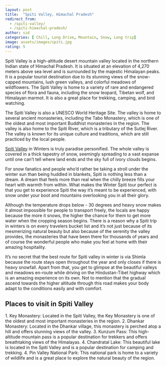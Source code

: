 ```yaml
---
layout: post
title:  "Spiti Valley, Himachal Pradesh"
redirect_from:
  - /spiti-valley/
  - /spiti-himachal-pradesh/
author: sid
categories: [ Chill, Long Drive, Mountain, Snow, Long trip]
image: assets/images/spiti.jpg
rating: 5
---
```

Spiti Valley is a high-altitude desert mountain valley located in the northern Indian state of Himachal Pradesh. It is situated at an elevation of 4,270 meters above sea level and is surrounded by the majestic Himalayan peaks. It is a popular tourist destination due to its stunning views of the snow-capped mountains, lush green valleys, and colorful meadows of wildflowers. The Spiti Valley is home to a variety of rare and endangered species of flora and fauna, including the snow leopard, Tibetan wolf, and Himalayan marmot. It is also a great place for trekking, camping, and bird watching. 

The Spiti Valley is also a UNESCO World Heritage Site. The valley is home to several ancient monasteries, including the Tabo Monastery, which is one of the oldest and most important Buddhist monasteries in the region. The valley is also home to the Spiti River, which is a tributary of the Sutlej River. The valley is known for its unique culture and traditions, which are still practiced by the local people.

[Spiti Valley](https://www.justwravel.com/package/Spiti-Valley-road-trip-in-Winter) in Winters is truly paradise personified. The whole valley is covered in a thick tapestry of snow, seemingly spreading to a vast expanse until one can’t tell where land ends and the sky full of ivory clouds begins.  

For snow fanatics and people who’d rather be taking a stroll under the winter sun than being huddled in blankets, Spiti is nothing less than a dream. A dream that feels more than real when the chilly breeze fills your heart with warmth from within. What makes the Winter Spiti tour perfect is that you get to experience Spiti the way it’s meant to be experienced, with snow under your boot and mountains overlooking you in all their glory. 

Although the temperature drops below - 30 degrees and heavy snow makes it almost impossible for people to transport freely, the locals are happy because the more it snows, the higher the chance for them to get more water when the cropping season begins. There is a reason why a Spiti trip in winters is on every travelers bucket list and it’s not just because of its mesmerizing natural beauty but also because of the serenity the valley provides, the monasteries that have been there for thousands of years and of course the wonderful people who make you feel at home with their amazing hospitality. 

It’s no secret that the best route for Spiti valley in winter is via Shimla because the route stays open throughout the year and only closes if there is heavy snowfall. Apart from that, you get to glimpse at the beautiful valleys and meadows en-route while driving on the Hindustan-Tibet highway which is an amazing experience on its own. Not to mention that the gradual ascend towards the higher altitude through this road makes your body adapt to the conditions easily and with comfort. 

<h2>Places to visit in Spiti Valley</h2>
1. Key Monastery: Located in the Spiti Valley, the Key Monastery is one of the oldest and most important monasteries in the region.
2. Dhankar Monastery: Located in the Dhankar village, this monastery is perched atop a hill and offers stunning views of the valley.
3. Kunzum Pass: This high-altitude mountain pass is a popular destination for trekkers and offers breathtaking views of the Himalayas.
4. Chandratal Lake: This beautiful lake is located in the Spiti Valley and is a popular destination for camping and trekking.
4. Pin Valley National Park: This national park is home to a variety of wildlife and is a great place to explore the natural beauty of the region.


<div class="pa-carousel-widget" style="width:100%; height:480px; display:none;"
  data-link="https://www.justwravel.com/package/Spiti-Valley-road-trip-in-Winter"
  data-title="Spiti, Himachal Pradesh"
  data-description="Valley, Snow, Long trip, Mountain, Road Trip"
  data-delay="3">
  <object data="https://lh3.googleusercontent.com/h0pgQdcMsH2dRDHuByGxyQcJ_p2GDsxm6QqbCrU9r6SQByKuW7lPgyGOo7FuJY7dGqzNRHe50RnanS-Rk6ex8kNVLtxHHldsu72Aqd2Z56qJuaRKIWV3_i-W2qSvA--1nE99KZfswPQ=w1920-h1080"></object>
  <object data="https://lh3.googleusercontent.com/wKFGTCg5Bnt_s1IyXzl64-Z2CMGcvLI3YlnwKArNxlsX3h8qaEc5u_v3zmOmSV2qhk9imRjp7udtdSYMkg-PqL1mLCuyg4Vf302ut3gEk17Nxq-wUWQzmkWqQLI0O6WVC5C1-47FmjQ=w1920-h1080"></object>
  <object data="https://lh3.googleusercontent.com/eYna_e0sWUA5mZ95Mug8fQqIgGZoYzmA_F980uv6eXZHeSAts_w5mjKZYhcDjWQLQfFpcImDUny0gogCFOTbbFr0DxUGikbWmiZcHo4sVj0exwBrkPJb31C3ReWeXtdTBtlAUHpuHw0=w1920-h1080"></object>
  <object data="https://lh3.googleusercontent.com/fRoe0iz2yx8S-Fqy2Ybq5PzKX4K9Yhzs4Si-uYbEeOKA0gc1cNOftJgscVVp0DX4GQTEGpN2JccR81D2x1g8QJwUSA7ztlh0IGLszQb13XOhmXjN8kk7Z2MvPzSgg0H_40EblNSgbWA=w1920-h1080"></object>
  <object data="https://lh3.googleusercontent.com/baeVot_3Le2UUoezit_JhtfOnGhlmKm3D5R1s2HcM0geRos1UJ3c8NmQdIaJUWsQY2T5pP64PUoRWmxQhukuhqSLYivgH-QXhzbyJaFdRWnOg_4jsXm-beWohlq1UNtGkMqm6dPNYI4=w1920-h1080"></object>
  <object data="https://lh3.googleusercontent.com/mAez13dO8VW7zNdpyA-se8VXwul4F7PnWCSB3IlCTPVzev5zrDVuoWg4MjBfG8Wd5DKLiuY8nHM4sqjBo353zIMLMbi1Nto2AoE8tspzV5urJx3AJmw4re8ksWJQy1mjQ7CmXXPKVFc=w1920-h1080"></object>
  <object data="https://lh3.googleusercontent.com/U0pYSnJVyfEdFyh1myxWN5BDz37WCztF9fpkU4WmDij-VWGDLSVu_vLeE28zXMp9t87p70sM8ExrRXc4DWey0CtriJvhgXT0anZa4w24APulnt3uxGpG8RhZYJH8qdxxFW8sSKN2Q8c=w1920-h1080"></object>
  <object data="https://lh3.googleusercontent.com/oUdteB26q_gfYLXiHdvXer7_q9Y2hJ94b86cFaQUlddgNSwVOaqTaGYvDqbwz08Alp74SFxM0ZxZ4DBl9bPV9PBP5U7DjKE-9kovtU97bLgQEEJv31S-jLYV4W_OxrciAoyI1ieg2gE=w1920-h1080"></object>
  <object data="https://lh3.googleusercontent.com/tkJ1_1vauOeUGPlUvyhXLc6O56km3AhSwmWw8AnxtpDs5E9zCozOc-GLz3zEdnPXy1FLPbMg53Xc7-SjrmoXj0i6CV3hezjiBDW25K1m94dtwdPlcHqQDlCOtQJd2B1tEvkcRL81hC0=w1920-h1080"></object>
  <object data="https://lh3.googleusercontent.com/MWELbiRIGZmcj47gk78_JnHNW6o2ePXaEBc8-dQ1aMNdl1dGVfMPVK36GuMT_HxMyd9H6qP34H5tNI_feqagP7DYT90z9GzBmZrqt93Nen3E2R49kjzywcA1k2L3nLGGjL8Z1uAkmUE=w1920-h1080"></object>
  <object data="https://lh3.googleusercontent.com/66QbiD7rNbOmdDdHOK4ij1ZcjtkjCAlch0V8r2H_Pkka3Mkz1enCctFcW1c-iUvcFMBrmK1az3i_cxxa6DCwMi8oSN4gKTNiQ7edkW5w0T4N11URBsxujNfY3Jy1IFlDiptIQgE56Rc=w1920-h1080"></object>
  <object data="https://lh3.googleusercontent.com/duygNlgl4UfuvK5j86HGTR8manUx2HT0eg0amN2si6tRBVf19IhdNRS7kzOUO8nNneBEiNsuK9jg_9ohXdjACHm6_PMeVDOUhIGh0HiFOH8AsMxycuMxLVJl7LIqyMTgiRL6MBZAMtA=w1920-h1080"></object>
  <object data="https://lh3.googleusercontent.com/pmLCkJDJPt2oy0CdwCQgCL0bhTgidMhTLBN2DmY11w8AulcZuD9Jqi4qlUhqKSOi9QHJlLG5gX98rVoafmjmfdWA8azKrcD6zk8IvbYud0UwD_ZDl4FfJtcaToYwszd86z1EagJ0PIQ=w1920-h1080"></object>
  <object data="https://lh3.googleusercontent.com/rGO9j8Lss0ES_0u52Rvr5HILa93sp-lMPYlLRWVy5Nq5CMKjin9SrsOV-e17irAUors9RMwRS5Ud5obMOqmhB_tCndWQz_aRMPu8KsxdpHxdQ56rguo5d1tnhrOE2HHJTD9Ao_toifM=w1920-h1080"></object>
  <object data="https://lh3.googleusercontent.com/TxUa1mzA744OOSFOOFqR5e3ny5zqpZBEYEiuHqAPVqeX6SFz8fozRmODN8z60ub7wudIrbdxL_vbQWqGYJWyjNuCtIJUJwonjK0xFUz7VQKMsCQNjwP4h6K9BGYljvTTBVLr51W4Uyc=w1920-h1080"></object>
  <object data="https://lh3.googleusercontent.com/kDSEp7J6lWnLBkF9puhqIgMn48vjZYDKur--Mi5utqFi7SihCUlNoQbqk3xCUzF_JAzfdFx_7aMTM96BwjciQMhKTD-plBap1lKMeEfA9rM-mO-Nxu4bohzkVKPycGdOsY3ot2xHH0o=w1920-h1080"></object>
  <object data="https://lh3.googleusercontent.com/tbIOpKr1ErTRJa5ch0nd-XLAcErbLmXlUilFPGOZEH1Lq5dhqvFUMgtMXBZy8SUqYG3VRoGh9LI2Xf06465L4qzyfyok26knUZMcUN3a1eB2RGihpwkzPcBSBRrk-N8bk12R8M7VOcE=w1920-h1080"></object>
  <object data="https://lh3.googleusercontent.com/pWPqQV4RAT5z3TFx7qxpmb3dLGAICzJPsUgQtJQD-RElsUFqYg7glwDl_Eq45rSEqjwstGY1LioKd7cShQ3j357s2IUjolLMm4Y7vfJoldhZMzwLBwpVxLepCJW6tNinKcFOvyA6fCA=w1920-h1080"></object>
  <object data="https://lh3.googleusercontent.com/WvpZ4OM63UT5vRGjV640AMdaed60pJKFOgUSymMklsIU-TElkg396UHDjVrOVm_tf_o8t2nx52yWysKNZnePeVrA1uLTcmYV1wnAdufO008EMT2-1oWDRh0IatXZH4cbvKoMnudM8lc=w1920-h1080"></object>
  <object data="https://lh3.googleusercontent.com/f8RAiP5pvCEnCaWMvfo5w6mYCKNFAtwpyOAz2uNtg0gQ9lJez0RNRleMiwnXMsmIWrGl85VvSgrusjRHxSKNLzlVEoHTGoKtVmvHDLflmuCftGrOW4NIOA4f3fyo2Q4iEgTKbT0m1No=w1920-h1080"></object>
  <object data="https://lh3.googleusercontent.com/dPX6Zdt6MG8QQmVlzL5_GIGQBq0W7Vpo09NyO3P0rJdRX7i1GsGcCNVpr7OGF9TrEno6lMLB10jIqTvYx3bqDd2FGKvvgYZiiMSNbHrtRdz2XW0O6Ncojntk7ySWMHCe9XYQuYy9Sqw=w1920-h1080"></object>
  <object data="https://lh3.googleusercontent.com/LGQ2l_i3w-KXAPkK6OP0s_7zCeodtzTXBbCUui--JG2RFmEXlJTDZLmnK8c3chEoCRLJZFNGS4Ia8hlNfngKrRbV-uSx8gCKeRu0zVONPqJIVtjryRaqE-MQJ1RfFY6GwqddPWpZWvU=w1920-h1080"></object>
  <object data="https://lh3.googleusercontent.com/TrGvwp58Z5vLygvJ6MXbaso8N18Vdsqoo7JQhXKo98y_z3wUYmvMefBpzGFwg-1br4PwpH2Sp6SvzlMLPmuzC-vKSBe8iKj86wuZvqc3LNgEuaEoEH7wRIrVgAiCDAbjaE5iX1EZANw=w1920-h1080"></object>
  <object data="https://lh3.googleusercontent.com/ujJdosXnCrGfNs2hwy1E-YkAf1EGYCtjNOofNiHNbCZ4gn4Q8H_iZ_GRXbfS-MsyixleayJSNuQiFv14T88fqHZr0FaNkGalR9NXQ-xda1VjCiaHdei_HrpQ9rFRf5Ix0LL41hIrGxo=w1920-h1080"></object>
  <object data="https://lh3.googleusercontent.com/MjcGEgujiHLCzP3L2t9Dj88EiUKY4z3Pdd3destHJckk1eISpmIfkXb79PqRutfupF_jFY4BcvUMlc_Q5-yNx86DtjsvrwmkIdgAUCfgEwoTrEjSP3-WPQbW1BcCauv-BSkAyrQh5tA=w1920-h1080"></object>
  <object data="https://lh3.googleusercontent.com/Cvljzr1B0WuvE573CuaefvoHSqL3e41G7eZJmYWHe5UIplipFzgxy9c2ol8yUa8IwMSJxIoWf-cPNIgQiMhWrDi76vzJQluZHejMVlOXrr89UFkwg8rrk-8yQZ3slqgbKBeF55hxC78=w1920-h1080"></object>
  <object data="https://lh3.googleusercontent.com/0fej9NWpI6K2NJwLe9IxFQES-y_pzGKxpiT9g8fMwaWD-x7bT63sIhAc19Un-WH7Bg1woIigugd-1niDtD71XbCmqe6-woHeORmLKu6tcf-OfSNQ6z1PTZleHgz3ghrPtMhIUf9nokM=w1920-h1080"></object>
  <object data="https://lh3.googleusercontent.com/ONiQWWEC0vHaQxwTk8CC_AVJbRSQZnMZHspFfeDOcYgDttDB688EK-rRoZaDknW4kcl6gjlb0233L4j_DVGlD1U89_be7goosX8Syvzir_tSISGJkcQWYhpWkRSOVSLk7gYTOA9vjUs=w1920-h1080"></object>
  <object data="https://lh3.googleusercontent.com/-qIdrMYnjfLQaoykA9x6u3Twq19dKAsT0ipgmdZaPtbhTSgJQIiuMY7A-WdQ9B_eH8Os8IuI60wh-kjAUjlS-w4Yvm7zJ0VnGRY8YtJKlQXGM95MyCeUUxklo6Q-3WVNgZypo8Y8dcI=w1920-h1080"></object>
  <object data="https://lh3.googleusercontent.com/6bJ0Tsxz-HlrROEM8pqoi-NGKI0pigEswZlygNR0EtRQ090LRPeldSd74Y4WrJAJruHnomiF1Fhs9kI1a3tLAI_FURW3Zwhee9maT-tnSdKwClpEoZbAvwHhwUu8XVjRg9BdbvpX-To=w1920-h1080"></object>
  <object data="https://lh3.googleusercontent.com/pwFau8H85jv9a22LApWM4oR1h5Tomif000ASuRCLQnXWMlgZ7jJy76VUi2pPOmpDACakkXl4a36Q1hcgL22J7i64C0xD-KqXnnHfejCVbrhYGh29K0HELdayC7hOAJWGFm-nuAX5zu0=w1920-h1080"></object>
  <object data="https://lh3.googleusercontent.com/_ee-MfgV2OL_IkYKyJpGFQGAmnXaY1ZtpGDihdgyyXzY_vAbedWMJkR6z5_tc_BGGpQlu1sog4WkhjCCNGMt6BtnRcdsU-RdlksGyrbgNPJNUf5eMAPOAaI2mLC7x_2nzVosKgWezO4=w1920-h1080"></object>
  <object data="https://lh3.googleusercontent.com/MZBF6y3ohGCXmXUkvNgA8Sp1C5zZui7m_lerl75GtOn7FoAMHrkgUtAXPhP6TFgI8_fLLsPRlGQomVgKElWHDpd-6RhznM5-55H3h2QHysRnbZTxlp5CwfAmp9h-2JIjFsyjVF5M2nk=w1920-h1080"></object>
  <object data="https://lh3.googleusercontent.com/RJBlmHm2YeWlROItrPo5SAgCY4S7bcscD7RitYxhZRnecpzqwt-fUOPdPj6HbSVnGFs5cHLUg-JTMZvMTgJFFXdffSjQkM9zL_E3iYA9AZLYtmH-1MvXTZC8LPt9-UyZQbG1778sEc8=w1920-h1080"></object>
  <object data="https://lh3.googleusercontent.com/UwHCwzUn5yEzCOStxEjlJEKzjRDbdWe3y-z3ej4c_YjAegXnUryGUD3ZS3PkgQrXJyZaJ27C-tTqdEbJxlkpFiWhYV7Bqib14w0OfiLyhYFQmuvMDd8rFtHZY22wj_ySFvz9D8H3cPo=w1920-h1080"></object>
  <object data="https://lh3.googleusercontent.com/5u8DyNdogYqWIKOGgSueq7ysfsbXAvHxgfv3qZpTNlGx4Ululop9coTUyjOShAYQM4Kj0iEp_Diuvi8RqW5vGGH1kj6PlmkLkcoYv7wdweNzBoW7Rh_zVjNo22y5Gqhc4OWCFHIWA5g=w1920-h1080"></object>
  <object data="https://lh3.googleusercontent.com/y53o2rirGVr6MCWGD9UHDqtRwQx-EfElhRr5BIhglTkbiE6Ys-tzGNJWCuxwspNnEJIz6ODoXuUUDTV807cbd6dHiK86WYYNPzuj1qvIyn_VgD1EZ6cCdvy0NG-DW21QRcfDZGttsbc=w1920-h1080"></object>
  <object data="https://lh3.googleusercontent.com/CCaKoPsu3DCjs2WKpH65gb-30LfiB6MlGNtHLDe0mm1sQVbv60ZMm2468nN_UgPnIXmOKBf963x_BYkVCgMIJ-TmzPFh2Wpa7IpyXCprMJpGbBOSsA45TZ0Om49hwOgpS1hA8yGe-fI=w1920-h1080"></object>
  <object data="https://lh3.googleusercontent.com/kIVpvf2A28rjRSM5jvqbSIMRylKXy0Xg413SVdNreqLrDGc7QBwN0pI9Q1J_iAUkyQXUrBUf4FWWOV5Ty1aS1WPjABfRh6lP8r-Az1_zyUkh1IJk_rMDhZwB4o2tbAJxAZiiLBb8VDs=w1920-h1080"></object>
  <object data="https://lh3.googleusercontent.com/bm0vCDOalC2GrhpA22LZQj0yt4oLdglF0yzqYMT9IwYeyw2_dXIENhp0efg9biRmQb9NiYMnUzBUUJ_pTF4-LxFqYdv8D1vjQNzR8hcwpAx8R5YNjGgzMD_Qv74QNbdx6-Mtw1pM-sM=w1920-h1080"></object>
  <object data="https://lh3.googleusercontent.com/9vcofIongaA_LNSHmFaOE80voNVHgOD1xn-r0kJQR69c6v2n0jR__iEccktauOI5ytnQNxQ-Xsh1emCm00maVgHgYPorrFrPq64TfQ78U2f2Ed0VJcSBunHu_YiyNksk-3mMOQEzz5U=w1920-h1080"></object>
  <object data="https://lh3.googleusercontent.com/biOCHXydplOZOcAIv7uJECZOZX3QPAP_OwYoYJgEEzDGrAE06kimbT5osqR-0Ug8LUwZmSh_3MLcazIBFD9_Z0erTRtL-9tYWCR2R4NrMGvl0DSKDnNU_FKRVbMDTRXzyupzuQLT2vY=w1920-h1080"></object>
  <object data="https://lh3.googleusercontent.com/SGYRuQJTxiU7ZAruHfWLLXA8InRPWJDBwQ870IoFLJ0L3q0j7e-7OZSO9v21pZZ1aWAIy9p7G6LgDeJbYGVeqeqfBUv7XACLgDaUbTohRZxM6MLnlyWojEVs9yIjFKU2bPoZSzaPBlA=w1920-h1080"></object>
  <object data="https://lh3.googleusercontent.com/8e6b3el_t3S-CdZj4wp9xlOlO-sCGCBnumKeKsePLA4XvZq_DPS2qUO6nUUSWPloaL_dvvovp4szfScMnAL3h5DMRyTiVrR4AqRU_7DRZF4ZRtXF2tahcMcJ9bxhquSfYDknoskZ8dg=w1920-h1080"></object>
  <object data="https://lh3.googleusercontent.com/ckxeTt0a6bCUzpNXZKjPz59JeEUGbrmXbcmSH7GYPzKrKZSnlnDAWkCjU8-zUjru6bQ4vZmfFyQHq58Q3I4ngVmUvu-hIprnom367s710R77IyxOieKFWkHgvBQFm4uXPGZ7yOUtTWM=w1920-h1080"></object>
  <object data="https://lh3.googleusercontent.com/wN66IaenfL7M1R48BB_xgFDa3G-sm_HRW0eZwhJbLeO5yb_uTH1iXVWCMwWkMfCz4kr_LepNiNSbokoSN2Iy9pIlgFXzF6XSjmGxJUvyggq4Waw4v5UX15IAArn3syFwmccjvH3ZrsU=w1920-h1080"></object>
  <object data="https://lh3.googleusercontent.com/EIRZVRokMsAj6GXDfr3bU8PIQ3ghOgbKr_q6HsGsceKiHu9ya7mFyZQ5CIvL5kmNbYXTt_mJxiGAUV57Njcz0Nq0Unrj1xoqJtHiqRSsVZI2C6gA1OiFQ0KVzMZYLNmyGmkWuOuY684=w1920-h1080"></object>
  <object data="https://lh3.googleusercontent.com/hnmBG3_jHxg3IZRDUznqPmoDI9tg-Mqx4FF2Y_0y8P0c4Tstrni29NRwU4HKeAwNYLyf39MLGQL_A3iI4_R32KLsb_ZCw1N7zJd8lMFQ80o7tQnRgOpk_4UqLMrZiCQv-gBSrfyGkHw=w1920-h1080"></object>
  <object data="https://lh3.googleusercontent.com/MSli1A7a6Ja3cm-zTymPgVQsXdBQUIp8CGFpweMJ3xLZrXyoiB7_MBPXfAvUIfLOkX_xojrDcCO9q7RPA62EJgDNFa4mLmv6_EdJViexpdO2kWzeIYrLpGI-DgzDHHIPxBBF8qR14c0=w1920-h1080"></object>
  <object data="https://lh3.googleusercontent.com/l96miLsRFsm4Oay8Br4ky7S-J33ChcyuCY1CiigHVlHjhabLXDIHBhz_51_6h4mxr4Dn15YEN3rKYYCA5hqvZDg21V1jOqLeDreT1kpwyRiV7RxfOvcwmyWhEMsHSh4_StG0uAHNsS4=w1920-h1080"></object>
  <object data="https://lh3.googleusercontent.com/UVj5KOw14hPdpVT8-RU8mlaOjnBpG7Wiset4m9GauGBB4FMnPaNRHFNf2BaBeeo4KdAzAInFxWHWzho4xu7IUjFFPuuykKm4MxnLR_Cctimiv2OkvD9HwjZDUll4o8siaTGNRW1_lK8=w1920-h1080"></object>
  <object data="https://lh3.googleusercontent.com/Z2Qel10HlHIC0ftVVG4ecGl3G7cC4zFvhXASpG_yhFSlQfSr4gFUPjW0ggCZJKwXAAdOJGr-Nwud01TzebBpI-6of-s1PM_9zXMxkidrpdiMB5aeBJ7ksDEHKHUtX1GscYrQRDYFUs4=w1920-h1080"></object>
  <object data="https://lh3.googleusercontent.com/A8IfCd1-Gw5JWvTysnZhU4SGrsJltuAru4xziiuYDiXxShK2wrDmAc5csgO4e6oYRv7iuztpUHrcVq0AakMQSk4PtmtJXxSPEbGCSu7X7Xww88ByBKLZ7zgDZjXPSpOY81Vj3FEO_cU=w1920-h1080"></object>
  <object data="https://lh3.googleusercontent.com/jxiK81LDLfftNnzLJ01VSuwwFeBewskD6SO5vE8pjmPf5idiyqDwzH24H2ZgZJ-LiE4ESlX6a1IScg-RximuuNebr3LhwqNb1hZnr7kl_r8xkoiMtkGrLH9F6WbW-xp2UOESrqyJDXU=w1920-h1080"></object>
  <object data="https://lh3.googleusercontent.com/Fh9nqV0ziQfI7CHvw6s6C8iF2OHRK-yZxN3vOqtF1Lq6KVo_d6l4J-tCSiYQ7creynb4UeB3oO0e9JsFEgySlYsMlHn2SR1MUnm4-nakDzSjNGtVFhlkV57lC86xaazOJlSuVvqlV5Q=w1920-h1080"></object>
  <object data="https://lh3.googleusercontent.com/aZLqswdesSsy3LaeKEyZ941Ky7xGDuUx0R7_AK3IgbdUw8Is9wXWFNO5E12fDwQxqIEfnrgiCx9Fij4xXdFE4jXe7dyZjhRho_XshdSYJhtzLO9qJo_29QkuBWoxrRArBSnu5gRvCQo=w1920-h1080"></object>
  <object data="https://lh3.googleusercontent.com/TGz7SSUSS0LbBt9p58C1qc5eV8Q2cIlqMEYGdu-jIBXqcY1flRYP0eSod2SdDgdxgKg0ghEVKoOA5DLKRtCb7tOspc1pVYSU2QDFMM6JuVWEPXCXsJqMocxcOu4yr3GgqYUqm8tPY44=w1920-h1080"></object>
  <object data="https://lh3.googleusercontent.com/tiMzbp2lYG3ii-YD2cilfhlQqgRf9f-Yb1JWThQwSoLUh1VbD4kCdHIEHR3I3lsCUZhu2lgyDbfK6fnHol3vXioUC87OhfVONRlCmWIc9pANlQhKgAdedYxuRYZOu5rLg5Qhmqg8Fz0=w1920-h1080"></object>
  <object data="https://lh3.googleusercontent.com/r3OkIAjO-XlKZ3RNZdJPRpQagwDIHlOJ9F_MOmVFhIf-vIPbWTY6f-odwfWRuuXZSkAktqiTN2PMoMTvkadlaR2JoSHn8eXVItAFLXePxHwafy1dqxShk76qmNlrAxANPozeLR3Accw=w1920-h1080"></object>
  <object data="https://lh3.googleusercontent.com/4NMfeUyxb_9MAXcPKP5gFuBSHMR8RMj-RWzG7cGBMq_CHrux3PrihFrT-1ltsAC8PhWRjEkXhQrMKUH_TCbDUNKljzSVUCkEpjILduSC1eI3iApNIgp2d0eKt5sWAsq-8ZT5INYUabc=w1920-h1080"></object>
</div>
